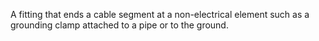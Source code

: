 A fitting that ends a cable segment at a non-electrical element such as a grounding clamp attached to a pipe or to the ground.